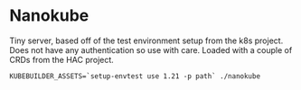 Nanokube
========

Tiny server, based off of the test environment setup from the k8s project. Does not have any
authentication so use with care. Loaded with a couple of CRDs from the HAC project.

```shell
KUBEBUILDER_ASSETS=`setup-envtest use 1.21 -p path` ./nanokube
```